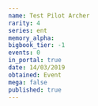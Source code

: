 ```yaml
---
name: Test Pilot Archer
rarity: 4
series: ent
memory_alpha:
bigbook_tier: -1
events: 0
in_portal: true
date: 14/03/2019
obtained: Event
mega: false
published: true
---
```



